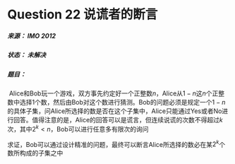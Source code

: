 # Question 22 说谎者的断言

##### 来源：     IMO 2012

##### 状态：     未解决

##### 题目：

​    Alice和Bob玩一个游戏，双方事先约定好一个正整数$n$，Alice从$1-n$这$n$个正整数中选择1个数，然后由Bob对这个数进行猜测。Bob的问题必须是规定一个$1-n$的具体子集，问Alice所选择的数是否在这个子集中，Alice只能通过Yes或者No进行回答。值得注意的是，Alice的回答可以是谎言，但连续说谎的次数不得超过$k$次，其中$2^{k}<n$，Bob可以进行任意多有限次的询问

​    求证，Bob可以通过设计精准的问题，最终可以断言Alice所选择的数必在某$2^k$个数所构成的子集之中